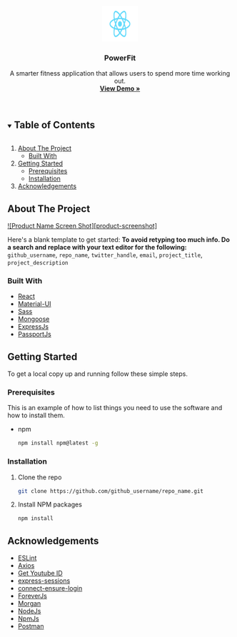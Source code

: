 <br />
<p align="center">
  <a href="https://github.com/52Buttercups/PowerFit">
    <img src="client/src/logo.svg" alt="Logo" width="80" height="80">
  </a>

  <h3 align="center">PowerFit</h3>

  <p align="center">
    A smarter fitness application that allows users to spend more time working out.
    <br />
    <a href="http://54.219.120.53"><strong>View Demo »</strong></a>
    <br />
    <br />
  </p>
</p>



<!-- TABLE OF CONTENTS -->
<details open="open">
  <summary><h2 style="display: inline-block">Table of Contents</h2></summary>
  <ol>
    <li>
      <a href="#about-the-project">About The Project</a>
      <ul>
        <li><a href="#built-with">Built With</a></li>
      </ul>
    </li>
    <li>
      <a href="#getting-started">Getting Started</a>
      <ul>
        <li><a href="#prerequisites">Prerequisites</a></li>
        <li><a href="#installation">Installation</a></li>
      </ul>
    </li>
    <li><a href="#acknowledgements">Acknowledgements</a></li>
  </ol>
</details>



<!-- ABOUT THE PROJECT -->
## About The Project

[![Product Name Screen Shot][product-screenshot]](https://example.com)

Here's a blank template to get started:
**To avoid retyping too much info. Do a search and replace with your text editor for the following:**
`github_username`, `repo_name`, `twitter_handle`, `email`, `project_title`, `project_description`


### Built With

* [React](https://reactjs.org/)
* [Material-UI](https://material-ui.com/)
* [Sass](https://sass-lang.com/)
* [Mongoose](https://mongoosejs.com)
* [ExpressJs](https://expressjs.com/)
* [PassportJs](http://www.passportjs.org/)




<!-- GETTING STARTED -->
## Getting Started

To get a local copy up and running follow these simple steps.

### Prerequisites

This is an example of how to list things you need to use the software and how to install them.
* npm
  ```sh
  npm install npm@latest -g
  ```

### Installation

1. Clone the repo
   ```sh
   git clone https://github.com/github_username/repo_name.git
   ```
2. Install NPM packages
   ```sh
   npm install
   ```



<!-- USAGE EXAMPLES -->
## Acknowledgements

* [ESLint](https://eslint.org/)
* [Axios](https://www.npmjs.com/package/axios)
* [Get Youtube ID](https://www.npmjs.com/package/get-youtube-id)
* [express-sessions](https://www.npmjs.com/package/express-session)
* [connect-ensure-login](https://www.npmjs.com/package/connect-ensure-login)
* [ForeverJs](https://www.npmjs.com/package/forever)
* [Morgan](https://www.npmjs.com/package/morgan)
* [NodeJs](https://nodejs.org/en/)
* [NpmJs](https://www.npmjs.com/)
* [Postman](https://www.postman.com/)